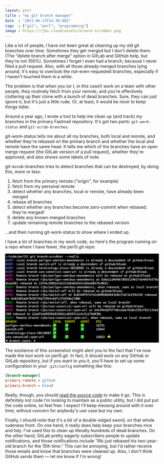 ```yaml
---
layout: post
title : "my git branch manager"
date  : "2021-06-13T14:30:08Z"
tags  : ["git", "perl", "programming"]
image : https://rjbs.cloud/assets/branch-scrubber.png
---
```

Like a lot of people, I have not been great at cleaning up my old git branches
over time.  Sometimes they get merged but I don't delete them.  (The "delete
branch after merge" option in GitLab and GitHub help, but they're not 100%).
Sometimes I forget I even had a branch, because I never filed a pull request.
Also, with all those already-merged branches lying around, it's easy to
overlook the not-even-requested branches, especially if I haven't touched them
in a while.

The problem is that when you (or I, in this case!) work on a team with other
people, they routinely fetch from your remote, and you're effectively
cluttering up their clone with a bunch of dead branches.  Sure, they can just
ignore it, but it's just a little rude.  Or, at least, it would be nicer to
keep things tidier.

Around a year ago, I wrote a tool to help me clean up (and track) my branches
in the primary Fastmail repository.  It's got two parts:  `git-work-status` and
`git-scrub-branches`.

git-work-status tells me about all my branches, both local and remote, and
whether they're rebased on the primary branch and whether the local and remote
have the same head.  It tells me which of the branches have an open merge
request (the GitLab version of a pull request), whether they're approved, and
also shows some labels of note.

git-scrub-branches tries to detect branches that can be destroyed, by doing
this, more or less:

1. fetch from the primary remote ("origin", for example)
2. fetch from my personal remote
3. detect whether any branches, local or remote, have already been merged
4. rebase all branches
5. detect whether any branches become zero-commit when rebased; they're merged!
6. delete any known-merged branches
7. update remaining remote branches to the rebased version

…and then running git-work-status to show where I ended up.

I have a lot of branches in my work code, so here's the program running on a
repo where I have fewer, the perl5.git repo:

![screenshot of branch scrubber](/assets/branch-scrubber.png)

The existence of this screenshot might alert you to the fact that I've now made
the tool work on perl5.git.  In fact, it should work on any GitHub or GitLab
repository, but if you want to you it, you'll have to set up some configuration
in your `.git/config` something like this:

```ini
[branch-manager]
primary-remote = github
primary-branch = blead
```

Really, though, you should [read the source
code](https://github.com/rjbs/Git-BranchManager) to make it go.  This is
definitely not code I'm looking to maintain as a public utility, but I did put
put the code online, so feel free.  I expect I'll keep messing around with it
over time, without concern for anybody's use case but my own.

Finally, I should note that it's a bit of a double-edged sword, on that whole
rudeness front.  On one hand, it really does help keep your branches nice and
tidy.  I've used this to clean up literally hundreds of dead branches.  On the
*other* hand, GitLab pretty eagerly subscribers people to update notifications,
and those notifications include "Rik just rebased his two-year-old branch for
the 15th time."  This can be annoying, but I'd rather receive those emails and
know that branches were cleaned up.  Also, I don't think GitHub sends them —
let me know if I'm wrong!

